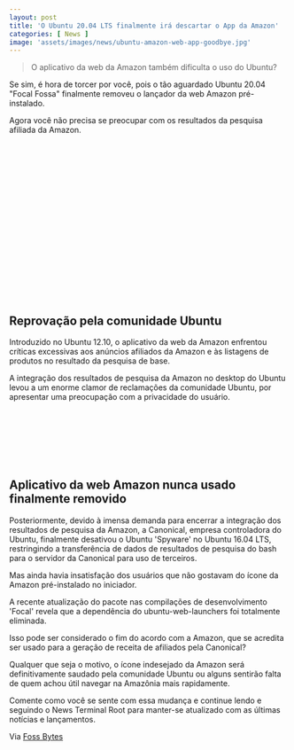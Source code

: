 ```yaml
---
layout: post
title: 'O Ubuntu 20.04 LTS finalmente irá descartar o App da Amazon'
categories: [ News ]
image: 'assets/images/news/ubuntu-amazon-web-app-goodbye.jpg'
---
```



> O aplicativo da web da Amazon também dificulta o uso do Ubuntu?

Se sim, é hora de torcer por você, pois o tão aguardado Ubuntu 20.04 "Focal Fossa" finalmente removeu o lançador da web Amazon pré-instalado.

Agora você não precisa se preocupar com os resultados da pesquisa afiliada da Amazon.

<!-- QUADRADO -->
<script async src="//pagead2.googlesyndication.com/pagead/js/adsbygoogle.js"></script>
<ins class="adsbygoogle"
style="display:inline-block;width:336px;height:280px"
data-ad-client="ca-pub-2838251107855362"
data-ad-slot="5351066970"></ins>
<script>
(adsbygoogle = window.adsbygoogle || []).push({});
</script>

## Reprovação pela comunidade Ubuntu

Introduzido no Ubuntu 12.10, o aplicativo da web da Amazon enfrentou críticas excessivas aos anúncios afiliados da Amazon e às listagens de produtos no resultado da pesquisa de base.

A integração dos resultados de pesquisa da Amazon no desktop do Ubuntu levou a um enorme clamor de reclamações da comunidade Ubuntu, por apresentar uma preocupação com a privacidade do usuário.


<!-- MINI ANÚNCIO -->
<script async src="//pagead2.googlesyndication.com/pagead/js/adsbygoogle.js"></script>
<!-- Games Root -->
<ins class="adsbygoogle"
style="display:inline-block;width:730px;height:95px"
data-ad-client="ca-pub-2838251107855362"
data-ad-slot="5351066970"></ins>
<script>
(adsbygoogle = window.adsbygoogle || []).push({});
</script>

## Aplicativo da web Amazon nunca usado finalmente removido

Posteriormente, devido à imensa demanda para encerrar a integração dos resultados de pesquisa da Amazon, a Canonical, empresa controladora do Ubuntu, finalmente desativou o Ubuntu 'Spyware' no Ubuntu 16.04 LTS, restringindo a transferência de dados de resultados de pesquisa do bash para o servidor da Canonical para uso de terceiros.

Mas ainda havia insatisfação dos usuários que não gostavam do ícone da Amazon pré-instalado no iniciador.

<!-- RETANGULO LARGO 2 -->
<script async src="//pagead2.googlesyndication.com/pagead/js/adsbygoogle.js"></script>
<ins class="adsbygoogle"
style="display:block; text-align:center;"
data-ad-layout="in-article"
data-ad-format="fluid"
data-ad-client="ca-pub-2838251107855362"
data-ad-slot="8549252987"></ins>
<script>
(adsbygoogle = window.adsbygoogle || []).push({});
</script>

A recente atualização do pacote nas compilações de desenvolvimento 'Focal' revela que a dependência do ubuntu-web-launchers foi totalmente eliminada.

Isso pode ser considerado o fim do acordo com a Amazon, que se acredita ser usado para a geração de receita de afiliados pela Canonical?

Qualquer que seja o motivo, o ícone indesejado da Amazon será definitivamente saudado pela comunidade Ubuntu ou alguns sentirão falta de quem achou útil navegar na Amazônia mais rapidamente.

Comente como você se sente com essa mudança e continue lendo e seguindo o News Terminal Root para manter-se atualizado com as últimas notícias e lançamentos.

<!-- RETANGULO LARGO -->
<script async src="https://pagead2.googlesyndication.com/pagead/js/adsbygoogle.js"></script>
<!-- Informat -->
<ins class="adsbygoogle"
style="display:block"
data-ad-client="ca-pub-2838251107855362"
data-ad-slot="2327980059"
data-ad-format="auto"
data-full-width-responsive="true"></ins>
<script>
(adsbygoogle = window.adsbygoogle || []).push({});
</script>

Via [Foss Bytes](https://fossbytes.com/ubuntu-20-04-lts-drops-amazon-web-app/)
